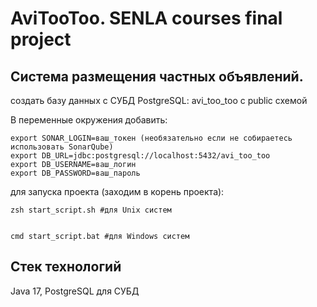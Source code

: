 # AviTooToo. SENLA courses final project

## Система размещения частных объявлений.

создать базу данных с СУБД PostgreSQL: avi_too_too c public схемой

В переменные окружения добавить:
```commandline
export SONAR_LOGIN=ваш_токен (необязательно если не собираетесь использовать SonarQube)
export DB_URL=jdbc:postgresql://localhost:5432/avi_too_too
export DB_USERNAME=ваш_логин
export DB_PASSWORD=ваш_пароль
```

для запуска проекта (заходим в корень проекта):
```commandline
zsh start_script.sh #для Unix систем


cmd start_script.bat #для Windows систем
```

## Стек технологий
Java 17,
PostgreSQL для СУБД